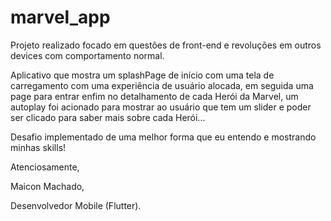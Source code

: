 # marvel_app

Projeto realizado focado em questões de front-end e revoluções em outros devices com comportamento normal. 


Aplicativo que mostra um splashPage de início com uma tela de carregamento com uma experiência de usuário alocada, em seguida uma page para entrar enfim no detalhamento de cada Herói da Marvel, um autoplay foi acionado para mostrar ao usuário que tem um slider e poder ser clicado para saber mais sobre cada Herói... 


Desafio implementado de uma melhor forma que eu entendo e mostrando minhas skills! 


Atenciosamente, 

Maicon Machado, 

Desenvolvedor Mobile (Flutter).



